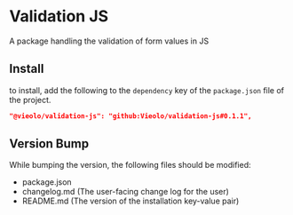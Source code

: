 # Validation JS
A package handling the validation of form values in JS

## Install
to install, add the following to the `dependency` key of the `package.json` file of the project.

```json
"@vieolo/validation-js": "github:Vieolo/validation-js#0.1.1",
```

## Version Bump
While bumping the version, the following files should be modified:
- package.json
- changelog.md (The user-facing change log for the user)
- README.md (The version of the installation key-value pair)